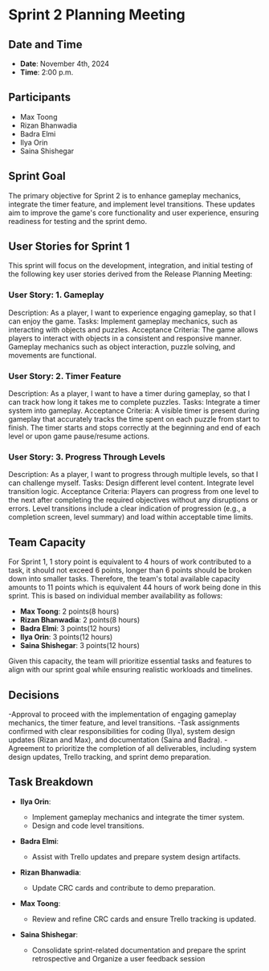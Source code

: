 # Sprint 2 Planning Meeting

## Date and Time
- **Date**: November 4th, 2024
- **Time**: 2:00 p.m.

## Participants
- Max Toong
- Rizan Bhanwadia
- Badra Elmi
- Ilya Orin
- Saina Shishegar

## Sprint Goal
The primary objective for Sprint 2 is to enhance gameplay mechanics, integrate the timer feature, and implement level transitions. These updates aim to improve the game's core functionality and user experience, ensuring readiness for testing and the sprint demo.

## User Stories for Sprint 1
This sprint will focus on the development, integration, and initial testing of the following key user stories derived from the Release Planning Meeting:

### User Story: 1. Gameplay
Description:
As a player, I want to experience engaging gameplay, so that I can enjoy the game.
Tasks:
Implement gameplay mechanics, such as interacting with objects and puzzles.
Acceptance Criteria:
The game allows players to interact with objects in a consistent and responsive manner.
Gameplay mechanics such as object interaction, puzzle solving, and movements are functional.

  

### User Story: 2. Timer Feature
Description:
As a player, I want to have a timer during gameplay, so that I can track how long it takes me to complete puzzles.
Tasks:
Integrate a timer system into gameplay.
Acceptance Criteria:
A visible timer is present during gameplay that accurately tracks the time spent on each puzzle from start to finish.
The timer starts and stops correctly at the beginning and end of each level or upon game pause/resume actions.


### User Story: 3. Progress Through Levels
Description:
As a player, I want to progress through multiple levels, so that I can challenge myself.
Tasks:
Design different level content.
Integrate level transition logic.
Acceptance Criteria:
Players can progress from one level to the next after completing the required objectives without any disruptions or errors.
Level transitions include a clear indication of progression (e.g., a completion screen, level summary) and load within acceptable time limits.


## Team Capacity
For Sprint 1, 1 story point is equivalent to 4 hours of work contributed to a task, it should not exceed 6 points, longer than 6 points should be broken down into smaller tasks. Therefore, the team's total available capacity amounts to 11 points which is equivalent 44 hours of work being done in this sprint. This is based on individual member availability as follows:

- **Max Toong**: 2 points(8 hours) 
- **Rizan Bhanwadia**: 2 points(8 hours) 
- **Badra Elmi**: 3 points(12 hours)
- **Ilya Orin**: 3 points(12 hours)
- **Saina Shishegar**: 3 points(12 hours)

Given this capacity, the team will prioritize essential tasks and features to align with our sprint goal while ensuring realistic workloads and timelines.

## Decisions
-Approval to proceed with the implementation of engaging gameplay mechanics, the timer feature, and level transitions.
-Task assignments confirmed with clear responsibilities for coding (Ilya), system design updates (Rizan and Max), and documentation (Saina and Badra).
-Agreement to prioritize the completion of all deliverables, including system design updates, Trello tracking, and sprint demo preparation.


## Task Breakdown
- **Ilya Orin**:
  - Implement gameplay mechanics and integrate the timer system.
  - Design and code level transitions.

- **Badra Elmi**:
  - Assist with Trello updates and prepare system design artifacts.

- **Rizan Bhanwadia**:
  - Update CRC cards and contribute to demo preparation.

- **Max Toong**:
  - Review and refine CRC cards and ensure Trello tracking is updated.

- **Saina Shishegar**:
  - Consolidate sprint-related documentation and prepare the sprint retrospective and Organize a user feedback session


